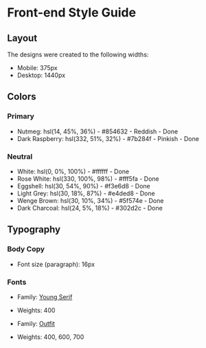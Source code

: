# Front-end Style Guide

## Layout

The designs were created to the following widths:

- Mobile: 375px
- Desktop: 1440px

## Colors

### Primary

- Nutmeg: hsl(14, 45%, 36%) - #854632 - Reddish - Done
- Dark Raspberry: hsl(332, 51%, 32%) - #7b284f - Pinkish - Done

### Neutral

- White: hsl(0, 0%, 100%) - #ffffff - Done
- Rose White: hsl(330, 100%, 98%) - #fff5fa - Done
- Eggshell: hsl(30, 54%, 90%) - #f3e6d8 - Done
- Light Grey: hsl(30, 18%, 87%) - #e4ded8 - Done
- Wenge Brown: hsl(30, 10%, 34%)  - #5f574e - Done
- Dark Charcoal: hsl(24, 5%, 18%) - #302d2c - Done

## Typography

### Body Copy

- Font size (paragraph): 16px

### Fonts

- Family: [Young Serif](https://fonts.google.com/specimen/Young+Serif)
- Weights: 400

- Family: [Outfit](https://fonts.google.com/specimen/Outfit)
- Weights: 400, 600, 700
